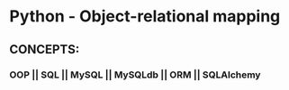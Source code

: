 # Python - Object-relational mapping
## CONCEPTS:
### OOP || SQL || MySQL || MySQLdb || ORM || SQLAlchemy
